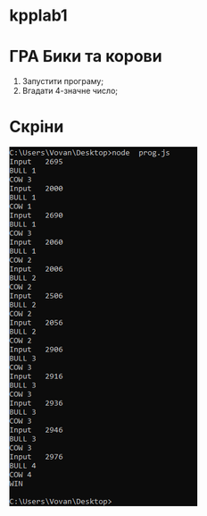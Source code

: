 # kpplab1
<h1>ГРА Бики та корови</h1> 

<ol>
<li>Запустити програму;</li>
<li>Вгадати 4-значне число;</li>
</ol>
<h1 >Скріни</h2>

<img src="COW_and_BULL .PNG">
